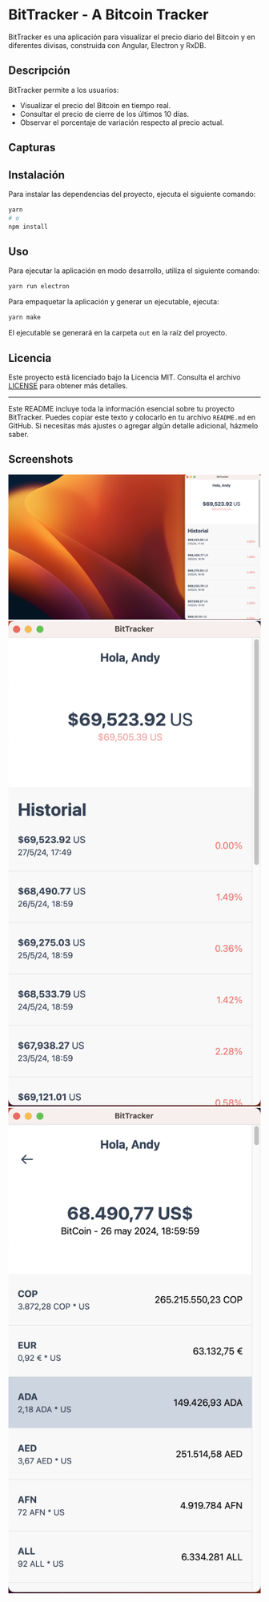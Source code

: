 # BitTracker - A Bitcoin Tracker

BitTracker es una aplicación para visualizar el precio diario del Bitcoin y en diferentes divisas, construida con Angular, Electron y RxDB.

## Descripción

BitTracker permite a los usuarios:

- Visualizar el precio del Bitcoin en tiempo real.
- Consultar el precio de cierre de los últimos 10 días.
- Observar el porcentaje de variación respecto al precio actual.

## Capturas

## Instalación

Para instalar las dependencias del proyecto, ejecuta el siguiente comando:

```bash
yarn
# o
npm install
```

## Uso

Para ejecutar la aplicación en modo desarrollo, utiliza el siguiente comando:

```bash
yarn run electron
```

Para empaquetar la aplicación y generar un ejecutable, ejecuta:

```bash
yarn make
```

El ejecutable se generará en la carpeta `out` en la raíz del proyecto.

## Licencia

Este proyecto está licenciado bajo la Licencia MIT. Consulta el archivo [LICENSE](LICENSE) para obtener más detalles.

---

Este README incluye toda la información esencial sobre tu proyecto BitTracker. Puedes copiar este texto y colocarlo en tu archivo `README.md` en GitHub. Si necesitas más ajustes o agregar algún detalle adicional, házmelo saber.

## Screenshots

![App Screenshot](./screenshots/cap-1.png)
![App Screenshot](./screenshots/cap-2.png)![App Screenshot](./screenshots/cap-3.png)
